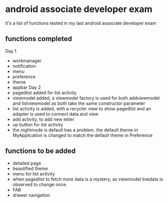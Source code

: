 # android associate developer exam
It's a list of functions tested in my last android associate developer exam

## functions completed
Day 1
* workmanager
* notification
* menu
* preference
* theme
* appbar
Day 2
* pagedlist added for list activity
* viewmodel added, a viewmodel factory is used for both addviewmodel and listviewmodel as both take the same constructor parameter
* list activity is added, with a recycler view to show pagedlist and an adapter is used to connect data and view
* add activity, to add new letter
* up button for list activity
* the nightmode is default has a problem. the default theme in MyApplication is changed to match the default theme in Preference

## functions to be added
* detailed page
* beautified theme
* menu for list activity
* when pagedlist to fetch more data is a mystery, as viewmodel livedata is observed to change once. 
* FAB
* drawer navigation


